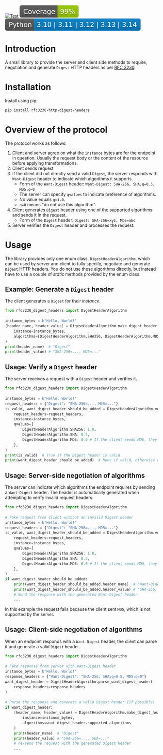 [![Test](https://github.com/Mari6814/py-rfc3230-digest-headers/actions/workflows/ci.yml/badge.svg)](https://github.com/Mari6814/py-rfc3230-digest-headers/actions/workflows/test.yml)
[![Coverage](https://github.com/Mari6814/py-rfc3230-digest-headers/raw/main/badges/coverage.svg)](https://github.com/Mari6814/py-rfc3230-digest-headers/raw/main/badges/coverage.svg)
[![Versions](https://github.com/Mari6814/py-rfc3230-digest-headers/raw/main/badges/python-versions.svg)](https://github.com/Mari6814/py-rfc3230-digest-headers/raw/main/badges/python-versions.svg)

# Introduction
A small library to provide the server and client side methods to require, negotiation and generate `Digest` HTTP headers as per [RFC 3230](https://datatracker.ietf.org/doc/html/rfc3230).

# Installation
Install using pip:
```bash
pip install rfc3230-http-digest-headers
```

# Overview of the protocol
The protocol works as follows:
1. Client and server agree on what the `instance` bytes are for the endpoint in question. Usually the request body or the content of the resource before applying transformations.
2. Client sends request
3. If the client did not directly send a valid `Digest`, the server responds with `Want-Digest` header to indicate which algorithms it supports.
    - Form of the `Want-Digest` header: `Want-Digest: SHA-256, SHA;q=0.5, MD5;q=0`
    - The server can specify `qvalues` to indicate preference of algorithms.
    - No value equals `q=1.0`.
    - `q=0` means "do not use this algorithm".
4. Client generates `Digest` header using one of the supported algorithms and sends it in the request.
    - Form of the `Digest` header: `Digest: SHA-256=xyz, MD5=abc`
5. Server verifies the `Digest` header and processes the request.

# Usage
The library provides only one enum class, `DigestHeaderAlgorithm`, which can be used by server and client to fully specify, negotiate and generate `Digest` HTTP headers.
You do not use these algorithms directly, but instead have to use a couple of *static* methods provided by the enum class.

## Example: Generate a `Digest` header
The client generates a `Digest` for their *instance*.

```python
from rfc3230_digest_headers import DigestHeaderAlgorithm

instance_bytes = b"Hello, World!"
(header_name, header_value) = DigestHeaderAlgorithm.make_digest_header(
    instance=instance_bytes,
    algorithms=[DigestHeaderAlgorithm.SHA256, DigestHeaderAlgorithm.MD5]
)
print(header_name)  # "Digest"
print(header_value) # "SHA-256=..., MD5=..."
``` 

## Usage: Verify a `Digest` header
The server receives a request with a `Digest` header and verifies it.

```python
from rfc3230_digest_headers import DigestHeaderAlgorithm

instance_bytes = b"Hello, World!"
request_headers = {"Digest": "SHA-256=..., MD5=..."}
is_valid, want_digest_header_should_be_added = DigestHeaderAlgorithm.verify_request(
    request_headers=request_headers,
    instance=instance_bytes,
    qvalues={
        DigestHeaderAlgorithm.SHA256: 1.0,
        DigestHeaderAlgorithm.SHA: 0.5,
        DigestHeaderAlgorithm.MD5: 0.0 # If the client sends MD5, they will receive an error
    },
)
print(is_valid)  # True if the Digest header is valid
print(want_digest_header_should_be_added)  # None if valid, otherwise contains the `Want-Digest` header to be sent to the client for negotiation
```

## Usage: Server-side negotiation of algorithms
The server can indicate which algorithms the endpoint requires by sending a `Want-Digest` header.
The header is automatically generated when attempting to verify invalid request headers.

```python
from rfc3230_digest_headers import DigestHeaderAlgorithm

# Fake request from client without an invalid Digest header
instance_bytes = b"Hello, World!"
request_headers = {"Digest": "SHA-256=..., MD5=..."}
is_valid, want_digest_header_should_be_added = DigestHeaderAlgorithm.verify_request(
    request_headers=request_headers,
    instance=instance_bytes,
    qvalues={
        DigestHeaderAlgorithm.SHA256: 1.0,
        DigestHeaderAlgorithm.SHA: 0.5,
        DigestHeaderAlgorithm.MD5: 0.0 # If the client sends MD5, they will receive an error
    },
)
if want_digest_header_should_be_added:
    print(want_digest_header_should_be_added.header_name)  # "Want-Digest"
    print(want_digest_header_should_be_added.header_value) # "SHA-256, SHA
    # Send the response with the generated Want-Digest header
    ...
```
In this example the request fails because the client sent `MD5`, which is not supported by the server.

## Usage: Client-side negotiation of algorithms
When an endpoint responds with a `Want-Digest` header, the client can parse it and generate a valid `Digest` header.

```python
from rfc3230_digest_headers import DigestHeaderAlgorithm

# Fake response from server with Want-Digest header
instance_bytes = b"Hello, World!"
response_headers = {"Want-Digest": "SHA-256, SHA;q=0.5, MD5;q=0"}
want_digest_header = DigestHeaderAlgorithm.parse_want_digest_header(
    response_headers=response_headers
)

# Parse the response and generate a valid Digest header (if possible)
if want_digest_header:
    (header_name, header_value) = DigestHeaderAlgorithm.make_digest_header(
        instance=instance_bytes,
        algorithms=want_digest_header.supported_algorithms
    )
    print(header_name)  # "Digest"
    print(header_value) # "SHA-256=..., SHA=..."
    # re-send the request with the generated Digest header
    ...
```
